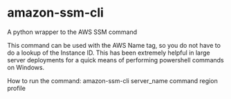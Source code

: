 # amazon-ssm-cli
A python wrapper to the AWS SSM command

This command can be used with the AWS Name tag, so you do not have to do a lookup of the Instance ID.  This has been extremely helpful in large server deployments for a quick means of performing powershell commands on Windows.

How to run the command:
amazon-ssm-cli server_name command region profile
